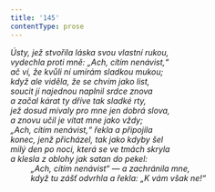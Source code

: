 ```yaml
---
title: '145'
contentType: prose
---
```


_Ústy, jež stvořila láska svou vlastní rukou,  
vydechla proti mně: „Ach, cítím nenávist,“  
ač ví, že kvůli ní umírám sladkou mukou;  
když ale viděla, že se chvím jako list,  
soucit jí najednou naplnil srdce znova  
a začal kárat ty dříve tak sladké rty,  
jež dosud mívaly pro mne jen dobrá slova,  
a znovu učil je vítat mne jako vždy;  
„Ach, cítím nenávist,“ řekla a připojila  
konec, jenž přicházel, tak jako kdyby šel  
milý den po noci, která se ve tmách skryla  
a klesla z oblohy jak satan do pekel:  
         „Ach, cítím nenávist“ — a zachránila mne,  
         když tu zášť odvrhla a řekla: „K vám však ne!“_
